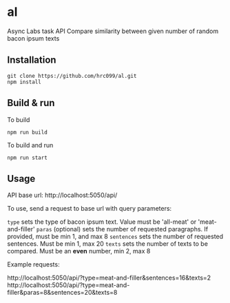 # al
Async Labs task API
Compare similarity between given number of random bacon ipsum texts

## Installation
    git clone https://github.com/hrc099/al.git
    npm install

## Build & run
To build

    npm run build

To build and run

    npm run start

## Usage
API base url: http://localhost:5050/api/

To use, send a request to base url with query parameters:

`type` sets the type of bacon ipsum text. Value must be 'all-meat' or 'meat-and-filler'
`paras` (optional) sets the number of requested paragraphs. If provided, must be min 1, and max 8
`sentences` sets the number of requested sentences. Must be min 1, max 20
`texts` sets the number of texts to be compared. Must be an **even** number, min 2, max 8

Example requests:

http://localhost:5050/api/?type=meat-and-filler&sentences=16&texts=2
http://localhost:5050/api/?type=meat-and-filler&paras=8&sentences=20&texts=8